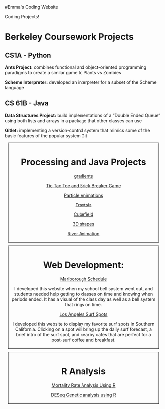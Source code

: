 #Emma's Coding Website

Coding Projects!

<style>
  

  #webDevelopment {
    display: block;
    border: 1px solid black;
    text-align: center;
    margin: 10px;
    padding: 5px;
  }

  #R {
    display: block;
    border: 1px solid black;
    text-align: center;
    margin: 10px;
    padding: 5px;
  }
  
  #processing {
    display: block;
    border: 1px solid black;
    text-align: center;
    margin: 10px;
    padding: 5px;
  
  #berkeley {
    display: block;
    border: 1px solid black;
    text-align: center;
    margin: 10px;
    padding: 5px;
  
  }
</style>

<div id="berkeley">
  <h1>Berkeley Coursework Projects<br></h1>
  <h2>CS1A - Python<br></h2>
  <p><b>Ants Project:</b> combines functional and object-oriented programming paradigms to create a similar game to Plants vs Zombies<br> </p>
  <p><b>Scheme Interpreter:</b> developed an interpreter for a subset of the Scheme language<br> </p>
  
  <h2>CS 61B - Java<br></h2>
  <p><b>Data Structures Project:</b> build implementations of a “Double Ended Queue” using both lists and arrays in a package that other classes can use<br></p>
  <p><b>Gitlet:</b>  implementing a version-control system that mimics some of the basic features of the popular system Git<br></p>
 </div>
  
<div id="processing">

<h1>Processing and Java Projects<br></h1>

<a href="3D.html">gradients<br></a>

<a href="game.html"> Tic Tac Toe and Brick Breaker Game <br></a>

<a href="particle.html">Particle Animations<br></a>

<a href="fractals.html">Fractals<br></a>

<a href="3D2.html">Cubefield<br></a>

<a href="3DList.html">3D shapes<br></a>

<a href="river.html">River Animation<br></a>

</div>

<div id="webDevelopment">

<h1>Web Development:<br></h1>


<a href="schedule/index.html">Marlborough Schedule</a>
<p>I developed this website when my school bell system went out, and students needed help getting to classes on time and knowing when periods ended. It has a visual of the class day as well as a bell system that rings on time.</p>



<a href="sampleMapFinal.html"> Los Angeles Surf Spots</a>
<p>I developed this website to display my favorite surf spots in Southern California. Clicking on a spot will bring up the daily surf forecast, a brief intro of the surf spot, and nearby cafes that are perfect for a post-surf coffee and breakfast. </p>

</div>

<div id="R">


<h1>R Analysis<br></h1>

<a href="R.html"> Mortality Rate Analysis Using R<br></a>

<a href="DESeq.html">DESeq Genetic analysis using R</a>

</div>
